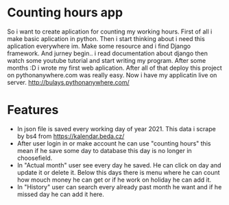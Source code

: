 # Counting hours app
So i want to create aplication for counting my working hours. First of all i make basic aplication in python. Then i start thinking about i need this aplication everywhere im. Make some resource and i find Django framework. And jurney begin.. i read documentation about django then watch some youtube tutorial and start writing my program. After some months :D i wrote my first web aplication. After all of that deploy this project on pythonanywhere.com was really easy. Now i have my applicatin live on server. http://bulays.pythonanywhere.com/

# Features

-  In json file is saved every working day of year 2021. This data i scrape by bs4 from https://kalendar.beda.cz/ 
-  After user login in or make account he can use "counting hours" this mean if he save some day to database this day is no longer in choosefield. 
-  In "Actual month" user see every day he saved. He can click on day and update it or delete it. Below this days there is menu where he can count how mouch money he can get or if he work on holiday he can add it. 
-  In "History" user can search every already past month he want and if he missed day he can add it here.
